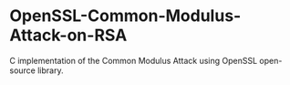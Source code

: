 # OpenSSL-Common-Modulus-Attack-on-RSA
C implementation of the Common Modulus Attack using OpenSSL open-source library.
